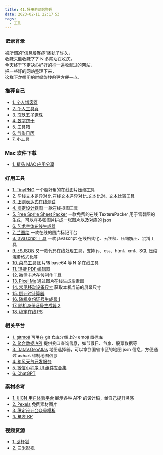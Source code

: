 ```yaml
---
title: 41.好用的网站整理
date: 2023-02-11 22:17:53
tags:
  - 工具
---
```


### 记录背景

被所谓的“信息饕餮症”困扰了许久，  
收藏夹里收藏了了 N 多网站在吃灰。  
今天终于下定决心好好的捋一遍收藏过的网站，  
把一些好的网站整理下来，  
这样下次想用的时候能找的更方便一点。

<!-- more -->

### 推荐自己

- [1. 个人博客页](https://www.orz2.top/gengjian1203/)
- [2. 个人工具页](https://www.orz2.top/viewTool/#/?pageName=PageTool)
- [3. 玖玖五子连珠](https://www.orz2.top/fiveball/)
- [4. 数字饼干](https://www.orz2.top/mathcookies/)
- [5. 工具箱](https://www.orz2.top/zero/)
- [6. 气象日历](https://www.orz2.top/weather/)
- [7. 小工具](https://www.orz2.top/carbon/)

### Mac 软件下载

- [1. 精品 MAC 应用分享](https://xclient.info/)

### 好用工具

- [1. TinyPNG](https://tinypng.com/) 一个超好用的在线图片压缩工具
- [2. 在线文本差异对比](https://www.jq22.com/textDifference) 在线文本差异对比,文本比对、文本比较工具
- [3. 正则表达式在线测试](https://c.runoob.com/front-end/854/)
- [4. 稿定设计抠图](https://www.gaoding.com/koutu?) 一款在线抠图工具
- [5. Free Sprite Sheet Packer](https://www.codeandweb.com/free-sprite-sheet-packer) 一款免费的在线 TexturePacker 用于雪碧图的生成，可以将多张图片拼成一张图片以及对应的 json
- [6. 艺术字体在线生成器](https://fonthaha.com/edit)
- [7. 兰图绘](https://www.ldmap.net/index.html) 一款在线的图片标记平台
- [8. javascript 工具](https://tool.lu/js/) 一款 javascript 在线格式化、去注释、压缩解压、混淆工具
- [9. ESJSON](http://www.esjson.com/jsformat.html) 又一款代码在线处理工具，支持 js、css、html、xml、SQL 压缩混淆格式化等
- [10. 菜鸟工具](https://c.runoob.com/front-end/59/) 图片转 base64 等 N 多在线工具
- [11. 迅捷 PDF 编辑器](https://app.xunjiepdf.com/editor)
- [12. 微信卡片在线制作工具](https://check.lzfh.com/wx/)
- [13. Pixel Me](https://pixel-me.tokyo/en/) 通过图片在线生成像素画
- [14. 常见移动设备尺寸](https://www.strerr.com/screen.html) 获取本机当前的屏幕尺寸
- [15. 倒计时计算器](https://m.wannianli.tianqi.com/jisuanqi/daoshuri/?ivk_sa=1024609w)
- [16. 随机身份证号生成器 1](http://sfz.fatcarter.cn/)
- [17. 随机身份证号生成器 2](http://sfz.uzuzuz.com/)
- [18. 稿定在线 PS](https://ps.gaoding.com/#/)

### 相关平台

- [1. gitmoji](https://gitmoji.dev/) 可用在 git 仓库介绍上的 emoji 图标库
- [2. 聚合数据 API](https://www.juhe.cn/) 提供接口查询信息，如节假日、气象、股票数据等
- [3. DataV.GeoAtlas](https://datav.aliyun.com/portal/school/atlas/area_selector#&lat=30.332329214580188&lng=106.72278672066881&zoom=3.5) 地图选择器，可以拿到国省市区的地图 json 信息，方便通过 echart 绘制地图信息
- [4. 和风天气开发服务](https://dev.qweather.com/)
- [5. 微信小程序 UI 组件库合集](https://developers.weixin.qq.com/community/develop/article/doc/000ecc775a86807f7ba9b7dc956c13)
- [6. ChatGPT](https://chat.openai.com/chat)

### 素材参考

- [1. UICN 用户体验平台](https://www.ui.cn/singlist) 展示各种 APP 的设计稿，给自己提升灵感
- [2. Pexels](https://www.pexels.com/zh-cn/) 免费素材图片
- [3. 稿定设计公众号模板](https://www.gaoding.com/scenes/newmedia?ids=4828770,4833303)
- [4. 摹客 RP](https://www.mockplus.cn/example/rp)

### 视频资源

- [1. 茶杯狐](https://cupfox.app/)
- [2. 三米影视](https://www.smmy360.com/)

